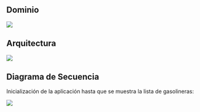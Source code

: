 ## Dominio
                                                
![](https://www.plantuml.com/plantuml/png/RL6zRdCX3Drv2YjZf8mPlczAfLRTqxu00VV65TW8cw6g-kwbm-qDDDvy3kS7EAdvQYqdvwuK4J0N-u2C-O9LdGl9gyApLqd4M3ryEkXpW1Uhn0jG7FSgrfACM2ZZ7gbY22Gymhan1IgqggEqIq9OVh9H7kwWnFxVyUdellxsr3Dg4LQS2xzXkFeHOh492LtPaldD-On5rFpxwZSx_lAT7OgMYlsghpqYpLGYgw9RnYDgQCWcDnd41etYd9bz3NxsYwk-M_QvznZxmm5s-ztjX_w7PJlet0avjfo-0G00)

## Arquitectura

![](https://www.plantuml.com/plantuml/png/lLPHZzis37xthn3G5nkxEtHxB0v1xvAsEE2o3MsnTqRc9Uh9eYV93OAW_tsHez1M8hVhEZHl8Zz-8ZzIT5ux3zPtZIusgaQ1JUjtei5cXTOLxbcP5YmqGYk3VjUYQ4dlmc7a0sjf-qXQgvRQEMcouiNTOl7h_Mz5iGHb_bAu5TTMhJU-V7ajWkbFYmwDHojUYOTWc9Fn5gI_OSzvwClgMw41F8hgsfkRwvbuC4yK30VuxMtdS3OROMhQcXvr876Tzc2_2NsFQ-My_GfIuvDFa0jqiaFZitbmhZEnG0zAkmoAYnxf-0uSXKvOSE-n9QSysLqG9UieE1lcEjOKg7gOXq-ukFiZC8pF1KlplO6NzMSOs1SP-9mmd8qGsvDXO6jcc7wKAOIn4kSaR4z8s9f9vqUPGbX6Nvw_j3Rsvujazy-Y3xWeH5583SwTlUnz8Gw_Qw49whBg3xy8a5vz1ljMQM-f_E2jCclHT4P9rIgg3dSURH6-WTqHUjV7rLGE455yYHVd1c0V6IvTPJBlTdIeYk9BPCpqC5kF12qx3GUKLBJ4Mj6Z2fLLhqHDtKfZnD7Aeq7BLxi5wYMwW7jKpj-oOvOIsplPDPs6cWAQMRdqwGPonW5Rg61u0edfkdqHfe6rKaPvhcoDFhk3ocfoFSL8jw7j1mzUaN5bNzs0dWaNFTK8_KXGpybQbBvKnazYtbXBjgmkxubBjnmkEd6CmU4hqW-Iyhk4XRkTzRB4MI_hVk5jg8_ga_wTHegzCSiuyVm4abBllPc3aQZveOJ9d6uYTppjPD_Rpmgt9suoKQwvLl8PwvnS35sYwO9W9spgOKtoRXOqxsRDBjs7saFDMUOBNHYIgfEVJXR7ujyTEZy2bGzpqFeUvBEGgwlJVf4Ie3f_FLnuvkda6iyx3es3JzZRhiIAI2COWU7ORmntPZnkb8_aGKVQE1dlEh0rCA-EmV7OJeInS46hV47VCKQS1ZSfpIQJJAw9K-tZwSbhpE-4bsPSCyDvDkprhouQYrbOVjVC-vLCRhWcklFfJoiwsG9-5_z7Bngm4gxY1qFK9-h9JcYi_qrcqot93-XK6lbzzr_V4EVNLv3Km4zxFwp1JafqcO_JUjW9WqvlGUdEOlbnOsaBeGfCTKh_GUzJ7sTsyhr6KtUD_WS0)


## Diagrama de Secuencia

Inicialización de la aplicación hasta que se muestra la lista de gasolineras:

![](https://www.plantuml.com/plantuml/proxy?src=https://raw.githubusercontent.com/isunican/App-Gasolineras-Grupo3/refs/heads/main/Docs/Models/sequence.puml)

